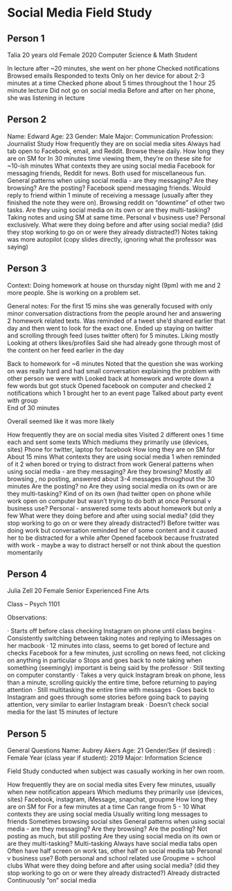 # Social Media Field Study 

## Person 1

Talia 
20 years old
Female
2020
Computer Science & Math
Student

In lecture after ~20 minutes, she went on her phone
Checked notifications
Browsed emails
Responded to texts
Only on her device for about 2-3 minutes at a time
Checked phone about 5 times throughout the 1 hour 25 minute lecture
Did not go on social media
Before and after on her phone, she was listening in lecture


## Person 2

Name: Edward
Age: 23
Gender: Male
Major: Communication
Profession: Journalist
Study
How frequently they are on social media sites 
Always had tab open to Facebook, email, and Reddit.  Browse these daily.
How long they are on SM for
In 30 minutes time viewing them, they’re on these site for ~10-ish minutes
What contexts they are using social media 
Facebook for messaging friends, Reddit for news.  Both used for miscellaneous fun.
General patterns when using social media - are they messaging? Are they browsing? Are the posting?
Facebook spend messaging friends.  Would reply to friend within 1 minute of receiving a message (usually after they finished the note they were on).  Browsing reddit on “downtime” of other two tasks.
Are they using social media on its own or are they multi-tasking? 
Taking notes and using SM at same time.
Personal v business use? 
Personal exclusively.
What were they doing before and after using social media? (did they stop working to go on or were they already distracted?) 
Notes taking was more autopilot (copy slides directly, ignoring what the professor was saying)


## Person 3

Context: 
Doing homework at house on thursday night (9pm) with me and 2 more people. She is working on a problem set. 

General notes:
For the first 15 mins she was generally focused with only minor conversation distractions from the people around her and answering 2 homework related texts. 
Was reminded of a tweet she’d shared earlier that day and then went to look for the exact one. 
Ended up staying on twitter and scrolling through feed (uses twitter often) for 5 minutes.
Liking mostly 
Looking at others likes/profiles
Said she had already gone through most of the content on her feed earlier in the day

Back to homework for ~6 minutes 
Noted that the question she was working on was really hard and had small conversation explaining the problem with other person we were with 
Looked back at homework and wrote down a few words but got stuck
Opened facebook on computer and checked 2 notifications which 1 brought her to an event page 
Talked about party event with group  
End of 30 minutes 

Overall seemed like it was more likely 

How frequently they are on social media sites 
Visited 2 different ones 1 time each and sent some texts
Which mediums they primarily use (devices, sites) 
Phone for twitter, laptop for facebook 
How long they are on SM for
About 15 mins 
What contexts they are using social media 
1 when reminded of it 
2 when bored or trying to distract from work
General patterns when using social media - are they messaging? Are they browsing? 
Mostly all browsing , no posting, answered about 3-4 messages throughout the 30 minutes
Are the posting?
no
Are they using social media on its own or are they multi-tasking? 
Kind of on its own (had twitter open on phone while work open on computer but wasn’t trying to do both at once
Personal v business use? 
Personal - answered some texts about homework but only a few
What were they doing before and after using social media? (did they stop working to go on or were they already distracted?) 
Before twitter was doing work but conversation reminded her of some content and it caused her to be distracted for a while after
Opened facebook because frustrated with work - maybe a way to distract herself or not think about the question momentarily 


## Person 4

Julia Zell
20
Female
Senior
Experienced
Fine Arts

Class – Psych 1101
 
Observations:
 
·      Starts off before class checking Instagram on phone until class begins 
·      Consistently switching between taking notes and replying to iMessages on her macbook
·      12 minutes into class, seems to get bored of lecture and checks Facebook for a few minutes, just scrolling on news feed, not clicking on anything in particular
o   Stops and goes back to note taking when something (seemingly) important is being said by the professor
·      Still texting on computer constantly
·      Takes a very quick Instagram break on phone, less than a minute, scrolling quickly the entire time, before returning to paying attention
·      Still multitasking the entire time with messages
·      Goes back to Instagram and goes through some stories before going back to paying attention, very similar to earlier Instagram break
·      Doesn’t check social media for the last 15 minutes of lecture

## Person 5

General Questions
Name: Aubrey Akers
Age: 21
Gender/Sex (if desired) : Female
Year (class year if student): 2019
Major: Information Science


Field Study conducted when subject was casually working  in her own room. 

How frequently they are on social media sites 
Every few minutes, usually when new notification appears
Which mediums they primarily use (devices, sites) 
Facebook, instagram, iMessage, snapchat, groupme
How long they are on SM for
For a few minutes at a time 
Can range from 5 - 10
What contexts they are using social media 
Usually writing long messages to friends 
Sometimes browsing social sites 
General patterns when using social media - are they messaging? Are they browsing?
Are the posting?
Not posting as much, but still posting 
Are they using social media on its own or are they multi-tasking? 
Multi-tasking
Always have social media tabs open 
Often have half screen on work tas, other half on social media tab
Personal v business use? 
Both personal and school related use 
Groupme = school clubs 
What were they doing before and after using social media? (did they stop working to go on or were they already distracted?) 
Already distracted 
Continuously “on” social media 


